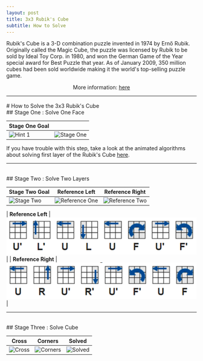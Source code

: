 ```yaml
---
layout: post
title: 3x3 Rubik's Cube
subtitle: How to Solve
---
```


<div style="border-bottom:1px solid black">
<p>
Rubik's Cube is a 3-D combination puzzle invented in 1974 by Ernő Rubik. Originally called the Magic Cube, the puzzle was licensed by Rubik to be sold by Ideal Toy Corp. in 1980, and won the German Game of the Year special award for Best Puzzle that year. As of January 2009, 350 million cubes had been sold worldwide making it the world's top-selling puzzle game.
</p>
<p style="text-align:center"> More information: <a href="http://simplyadvanced.net/blog/cheat-sheet-for-windows-command-prompt/">here</a></p>

</div>

<br>
# How to Solve the 3x3 Rubik's Cube
<br>
## Stage One : Solve One Face

| __Stage One Goal__ | |
| ------------------ | --- |
| ![Hint 1](https://ruwix.com/pics/solution/01.png) | ![Stage One](https://ruwix.com/pics/solution/03.png) | 

If you have trouble with this step, take a look at the animated algorithms about solving first layer of the Rubik's Cube [here](
https://ruwix.com/the-rubiks-cube/how-to-solve-the-rubiks-cube-beginners-method/step-1-first-layer-edges/).

____
<br>
## Stage Two : Solve Two Layers

| __Stage Two Goal__ | Reference Left | Reference Right |
| ------------------ | -------------- | --------------- |
| ![Stage Two](https://ruwix.com/pics/solution/07.png) | ![Reference One](https://ruwix.com/pics/solution/09.png) | ![Reference Two](https://ruwix.com/pics/solution/08.png) |


| __Reference Left__ | <img src="/img/rubik_stage_2_ref_left.png" style="border:px solid black" /> |
| __Reference Right__ | <img src="/img/rubik_stage_2_ref_right.png" style="border:px solid black" /> |

___
<br>
## Stage Three : Solve Cube

| Cross | Corners | __Solved__ |
| ----- | ------- | ---------- |
| ![Cross](https://ruwix.com/pics/solution/12.png) | ![Corners](https://ruwix.com/pics/solution/16.png) | ![Solved](https://ruwix.com/pics/solution/17.png) |




